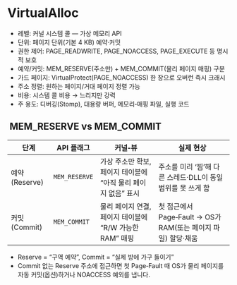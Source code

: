 # VirtualAlloc
- 레벨: 커널 시스템 콜 — 가상 메모리 API
- 단위:	페이지 단위(기본 4 KB) 예약·커밋
- 권한 제어:	PAGE_READWRITE, PAGE_NOACCESS, PAGE_EXECUTE 등 명시적 보호
- 예약/커밋: MEM_RESERVE(주소만) + MEM_COMMIT(물리 페이지 매핑) 구분
- 가드 페이지:	VirtualProtect(PAGE_NOACCESS) 한 장으로 오버런 즉시 크래시
- 주소 정렬:	원하는 페이지/거대 페이지 정렬 가능
- 비용: 시스템 콜 비용 → 느리지만 강력
- 주 용도: 디버깅(Stomp), 대용량 버퍼, 메모리‑매핑 파일, 실행 코드

##  MEM_RESERVE vs MEM_COMMIT   
| 단계            | API 플래그   | 커널‑뷰                                                | 실제 현상                                                      |
|-----------------|-------------|-------------------------------------------------------|----------------------------------------------------------------|
| 예약 (Reserve)  | `MEM_RESERVE` | 가상 주소만 확보, 페이지 테이블에 “아직 물리 페이지 없음” 표시 | 주소를 미리 ‘찜’해 다른 스레드·DLL이 동일 범위를 못 쓰게 함 |
| 커밋 (Commit)   | `MEM_COMMIT`  | 물리 페이지 연결, 페이지 테이블에 “R/W 가능한 RAM” 매핑     | 첫 접근에서 Page‑Fault → OS가 RAM(또는 페이지 파일) 할당·채움 |


- Reserve = “구역 예약”, Commit = “실제 방에 가구 들이기”   
- Commit 없는 Reserve 주소에 접근하면 첫 Page‑Fault 때 OS가 물리 페이지를 자동 커밋(옵션)하거나 NOACCESS 예외를 냅니다.   

   
